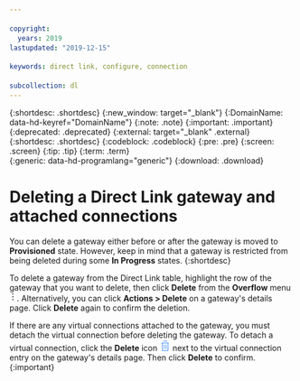 ```yaml
---

copyright:
  years: 2019
lastupdated: "2019-12-15"

keywords: direct link, configure, connection

subcollection: dl
---
```


{:shortdesc: .shortdesc}
{:new_window: target="_blank"}
{:DomainName: data-hd-keyref="DomainName"}
{:note: .note}
{:important: .important}
{:deprecated: .deprecated}
{:external: target="_blank" .external}
{:shortdesc: .shortdesc}
{:codeblock: .codeblock}
{:pre: .pre}
{:screen: .screen}
{:tip: .tip}
{:term: .term}  
{:generic: data-hd-programlang="generic"}
{:download: .download}  

# Deleting a Direct Link gateway and attached connections

You can delete a gateway either before or after the gateway is moved to **Provisioned** state. However, keep in mind that a gateway is restricted from being deleted during some **In Progress** states.
{:shortdesc}

To delete a gateway from the Direct Link table, highlight the row of the gateway that you want to delete, then click **Delete** from the **Overflow** menu  ![Overflow menu](images/overflow.png). Alternatively, you can click **Actions > Delete** on a gateway's details page. Click **Delete** again to confirm the deletion.

If there are any virtual connections attached to the gateway, you must detach the virtual connection before deleting the gateway. To detach a virtual connection, click the **Delete** icon ![Delete icon](images/garbage_icon.png) next to the virtual connection entry on the gateway's details page. Then click **Delete** to confirm.
{:important}
